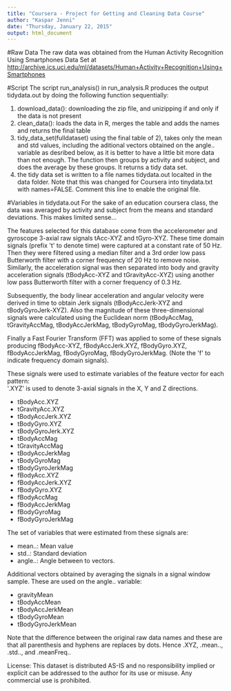 ```yaml
---
title: "Coursera - Project for Getting and Cleaning Data Course"
author: "Kaspar Jenni"
date: "Thursday, January 22, 2015"
output: html_document
---
```


#Raw Data
The raw data was obtained from the Human Activity Recognition Using Smartphones Data Set at http://archive.ics.uci.edu/ml/datasets/Human+Activity+Recognition+Using+Smartphones

#Script
The script run_analysis() in run_analysis.R produces the output tidydata.out by doing the following function sequentially:
1. download_data(): downloading the zip file, and unizipping if and only if the data is not present
2. clean_data(): loads the data in R, merges the table and adds the names and returns the final table
3. tidy_data_set(fulldataset) using the final table of 2), takes only the mean and std values, including the aditional vectors obtained on the angle.. variable as desribed below, as it is better to have a little bit more data than not enough. The function then groups by activity and subject, and does the average by these groups. It returns a tidy data set.
4. the tidy data set is written to a file names tidydata.out localted in the data folder. Note that this was changed for Coursera into tinydata.txt with names=FALSE. Comment this line to enable the original file.

#Variables in tidydata.out
For the sake of an education coursera class, the data was averaged by activity and subject from the means and standard deviations.  This makes limited sense...

The features selected for this database come from the accelerometer and gyroscope 3-axial raw signals tAcc-XYZ and tGyro-XYZ. These time domain signals (prefix 't' to denote time) were captured at a constant rate of 50 Hz. Then they were filtered using a median filter and a 3rd order low pass Butterworth filter with a corner frequency of 20 Hz to remove noise. Similarly, the acceleration signal was then separated into body and gravity acceleration signals (tBodyAcc-XYZ and tGravityAcc-XYZ) using another low pass Butterworth filter with a corner frequency of 0.3 Hz. 

Subsequently, the body linear acceleration and angular velocity were derived in time to obtain Jerk signals (tBodyAccJerk-XYZ and tBodyGyroJerk-XYZ). Also the magnitude of these three-dimensional signals were calculated using the Euclidean norm (tBodyAccMag, tGravityAccMag, tBodyAccJerkMag, tBodyGyroMag, tBodyGyroJerkMag). 

Finally a Fast Fourier Transform (FFT) was applied to some of these signals producing fBodyAcc-XYZ, fBodyAccJerk.XYZ, fBodyGyro.XYZ, fBodyAccJerkMag, fBodyGyroMag, fBodyGyroJerkMag. (Note the 'f' to indicate frequency domain signals). 

These signals were used to estimate variables of the feature vector for each pattern:  
'.XYZ' is used to denote 3-axial signals in the X, Y and Z directions.

- tBodyAcc.XYZ
- tGravityAcc.XYZ
- tBodyAccJerk.XYZ
- tBodyGyro.XYZ
- tBodyGyroJerk.XYZ
- tBodyAccMag
- tGravityAccMag
- tBodyAccJerkMag
- tBodyGyroMag
- tBodyGyroJerkMag
- fBodyAcc.XYZ
- fBodyAccJerk.XYZ
- fBodyGyro.XYZ
- fBodyAccMag
- fBodyAccJerkMag
- fBodyGyroMag
- fBodyGyroJerkMag

The set of variables that were estimated from these signals are: 

- mean..: Mean value
- std..: Standard deviation
- angle..: Angle between to vectors.

Additional vectors obtained by averaging the signals in a signal window sample. These are used on the angle.. variable:

- gravityMean
- tBodyAccMean
- tBodyAccJerkMean
- tBodyGyroMean
- tBodyGyroJerkMean

Note that the difference between the original raw data names and these are that all parenthesis and hyphens are replaces by dots. Hence .XYZ, .mean.., .std.., and .meanFreq..

License:
This dataset is distributed AS-IS and no responsibility implied or explicit can be addressed to the author for its use or misuse. Any commercial use is prohibited.